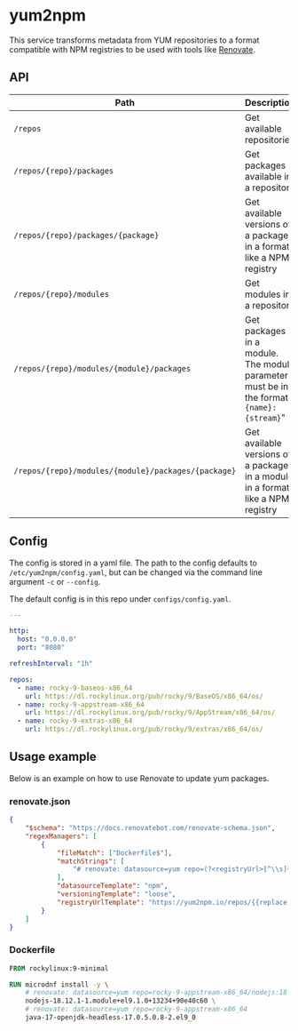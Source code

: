 # yum2npm

This service transforms metadata from YUM repositories to a
format compatible with NPM registries to be used with tools
like [Renovate](https://github.com/renovatebot/renovate).

## API

| Path | Description |
|---|---|
| `/repos` | Get available repositories |
| `/repos/{repo}/packages` | Get packages available in a repository |
| `/repos/{repo}/packages/{package}` | Get available versions of a package in a format like a NPM registry |
| `/repos/{repo}/modules` | Get modules in a repository |
| `/repos/{repo}/modules/{module}/packages` | Get packages in a module. The module parameter must be in the format "`{name}:{stream}`" |
| `/repos/{repo}/modules/{module}/packages/{package}` | Get available versions of a package in a module in a format like a NPM registry |

## Config

The config is stored in a yaml file. The path to the config defaults to `/etc/yum2npm/config.yaml`,
but can be changed via the command line argument `-c` or `--config`.

The default config is in this repo under `configs/config.yaml`.

```yaml
---

http:
  host: "0.0.0.0"
  port: "8080"

refreshInterval: "1h"

repos:
  - name: rocky-9-baseos-x86_64
    url: https://dl.rockylinux.org/pub/rocky/9/BaseOS/x86_64/os/
  - name: rocky-9-appstream-x86_64
    url: https://dl.rockylinux.org/pub/rocky/9/AppStream/x86_64/os/
  - name: rocky-9-extras-x86_64
    url: https://dl.rockylinux.org/pub/rocky/9/extras/x86_64/os/
```

## Usage example

Below is an example on how to use Renovate to update yum packages.

### renovate.json

```json
{
    "$schema": "https://docs.renovatebot.com/renovate-schema.json",
    "regexManagers": [
        {
            "fileMatch": ["Dockerfile$"],
            "matchStrings": [
                "# renovate: datasource=yum repo=(?<registryUrl>[^\\s]+)\\s+(?<depName>[^\\s]+)-(?<currentValue>[^\\s-]+-[^\\s-]+)"
            ],
            "datasourceTemplate": "npm",
            "versioningTemplate": "loose",
            "registryUrlTemplate": "https://yum2npm.io/repos/{{replace '/' '/modules/' registryUrl}}/packages"
        }
    ]
}
```

### Dockerfile

```Dockerfile
FROM rockylinux:9-minimal

RUN microdnf install -y \
    # renovate: datasource=yum repo=rocky-9-appstream-x86_64/nodejs:18
    nodejs-18.12.1-1.module+el9.1.0+13234+90e40c60 \
    # renovate: datasource=yum repo=rocky-9-appstream-x86_64
    java-17-openjdk-headless-17.0.5.0.8-2.el9_0
```
